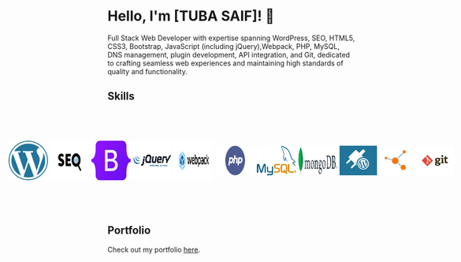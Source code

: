 # Hello, I'm [TUBA SAIF]! 👋

Full Stack Web Developer with expertise spanning WordPress, SEO, HTML5, CSS3, Bootstrap, JavaScript (including jQuery),Webpack, PHP, MySQL, DNS management, plugin development, API integration, and Git, dedicated to crafting seamless web experiences and maintaining high standards of quality and functionality.

## Skills

<div style="display: flex; justify-content: center; align-items: center; height: 200px;">
    <img src="/SKILL/wplogo.png" alt="Skill" width="80" height="80" style="margin: 2px;" />
    <img src="/SKILL/seologo.png" alt="Skill" width="80" height="80" style="margin: 2px;"/>
    <img src="/SKILL/Bootstraplogo.png" alt="Skill" width="80" height="80" style="margin: 2px;"/>
    <img src="/SKILL/jquerylogo.png" alt="Skill" width="80" height="80" style="margin: 2px;"/>
    <img src="/SKILL/webpacklogo.png" alt="Skill" width="80" height="80" style="margin: 2px;"/>
    <img src="/SKILL/phplogo.png" alt="Skill" width="80" height="60" style="margin: 2px;"/>
    <img src="/SKILL/Mysqllogo.png" alt="Skill" width="80" height="60" style="margin: 2px;"/>
    <img src="/SKILL/MongoDBlogo.png" alt="Skill" width="80" height="60" style="margin: 2px;"/>
    <img src="/SKILL/wpplugin.JPG" alt="Skill" width="80" height="60" style="margin: 2px;"/>
    <img src="/SKILL/wprestapilogo.png" alt="Skill" width="80" height="60" style="margin: 2px;"/>
    <img src="/SKILL/gitlogo.png" alt="Skill" width="80" height="60" style="margin: 2px;"/>
</div>

## Portfolio

Check out my portfolio <a href="https://tubasaif.github.io/">here</a>.

